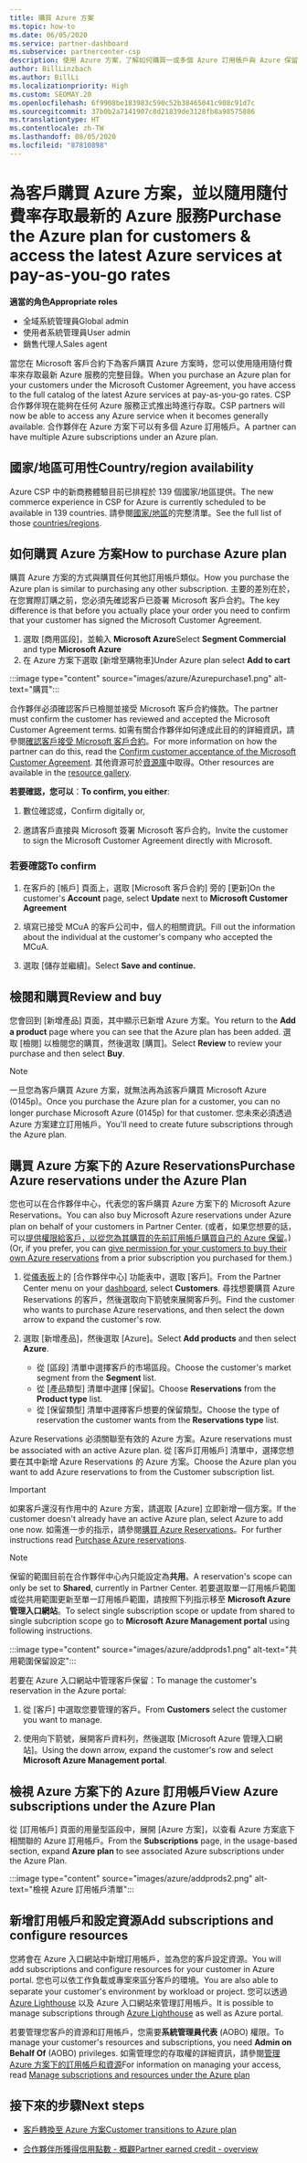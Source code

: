 ```yaml
---
title: 購買 Azure 方案
ms.topic: how-to
ms.date: 06/05/2020
ms.service: partner-dashboard
ms.subservice: partnercenter-csp
description: 使用 Azure 方案，了解如何購買一或多個 Azure 訂用帳戶與 Azure 保留，以設定資源及檢視或新增訂用帳戶。
author: BillLinzbach
ms.author: BillLi
ms.localizationpriority: High
ms.custom: SEOMAY.20
ms.openlocfilehash: 6f9908be183983c590c52b38465041c908c91d7c
ms.sourcegitcommit: 37b0b2a7141907c8d21839de3128fb8a98575886
ms.translationtype: HT
ms.contentlocale: zh-TW
ms.lasthandoff: 08/05/2020
ms.locfileid: "87810898"
---
```

# <a name="purchase-the-azure-plan-for-customers--access-the-latest-azure-services-at-pay-as-you-go-rates"></a><span data-ttu-id="c9afe-103">為客戶購買 Azure 方案，並以隨用隨付費率存取最新的 Azure 服務</span><span class="sxs-lookup"><span data-stu-id="c9afe-103">Purchase the Azure plan for customers & access the latest Azure services at pay-as-you-go rates</span></span>

<span data-ttu-id="c9afe-104">**適當的角色**</span><span class="sxs-lookup"><span data-stu-id="c9afe-104">**Appropriate roles**</span></span>
- <span data-ttu-id="c9afe-105">全域系統管理員</span><span class="sxs-lookup"><span data-stu-id="c9afe-105">Global admin</span></span>
- <span data-ttu-id="c9afe-106">使用者系統管理員</span><span class="sxs-lookup"><span data-stu-id="c9afe-106">User admin</span></span>
- <span data-ttu-id="c9afe-107">銷售代理人</span><span class="sxs-lookup"><span data-stu-id="c9afe-107">Sales agent</span></span>

<span data-ttu-id="c9afe-108">當您在 Microsoft 客戶合約下為客戶購買 Azure 方案時，您可以使用隨用隨付費率來存取最新 Azure 服務的完整目錄。</span><span class="sxs-lookup"><span data-stu-id="c9afe-108">When you purchase an Azure plan for your customers under the Microsoft Customer Agreement, you have access to the full catalog of the latest Azure services at pay-as-you-go rates.</span></span> <span data-ttu-id="c9afe-109">CSP 合作夥伴現在能夠在任何 Azure 服務正式推出時進行存取。</span><span class="sxs-lookup"><span data-stu-id="c9afe-109">CSP partners will now be able to access any Azure service when it becomes generally available.</span></span> <span data-ttu-id="c9afe-110">合作夥伴在 Azure 方案下可以有多個 Azure 訂用帳戶。</span><span class="sxs-lookup"><span data-stu-id="c9afe-110">A partner can have multiple Azure subscriptions under an Azure plan.</span></span> 

## <a name="countryregion-availability"></a><span data-ttu-id="c9afe-111">國家/地區可用性</span><span class="sxs-lookup"><span data-stu-id="c9afe-111">Country/region availability</span></span>
<span data-ttu-id="c9afe-112">Azure CSP 中的新商務體驗目前已排程於 139 個國家/地區提供。</span><span class="sxs-lookup"><span data-stu-id="c9afe-112">The new commerce experience in CSP for Azure is currently scheduled to be available in 139 countries.</span></span> <span data-ttu-id="c9afe-113">請參閱[國家/地區](https://query.prod.cms.rt.microsoft.com/cms/api/am/binary/RE3QN0x)的完整清單。</span><span class="sxs-lookup"><span data-stu-id="c9afe-113">See the full list of those [countries/regions](https://query.prod.cms.rt.microsoft.com/cms/api/am/binary/RE3QN0x).</span></span> 

## <a name="how-to-purchase-azure-plan"></a><span data-ttu-id="c9afe-114">如何購買 Azure 方案</span><span class="sxs-lookup"><span data-stu-id="c9afe-114">How to purchase Azure plan</span></span>

<span data-ttu-id="c9afe-115">購買 Azure 方案的方式與購買任何其他訂用帳戶類似。</span><span class="sxs-lookup"><span data-stu-id="c9afe-115">How you purchase the Azure plan is similar to purchasing any other subscription.</span></span> <span data-ttu-id="c9afe-116">主要的差別在於，在您實際訂購之前，您必須先確認客戶已簽署 Microsoft 客戶合約。</span><span class="sxs-lookup"><span data-stu-id="c9afe-116">The key difference is that before you actually place your order you need to confirm that your customer has signed the Microsoft Customer Agreement.</span></span>

1. <span data-ttu-id="c9afe-117">選取 [商用區段]，並輸入 **Microsoft Azure**</span><span class="sxs-lookup"><span data-stu-id="c9afe-117">Select **Segment Commercial** and type **Microsoft Azure**</span></span> 
2. <span data-ttu-id="c9afe-118">在 Azure 方案下選取 [新增至購物車]</span><span class="sxs-lookup"><span data-stu-id="c9afe-118">Under Azure plan select **Add to cart**</span></span>

:::image type="content" source="images/azure/Azurepurchase1.png" alt-text="購買":::

<span data-ttu-id="c9afe-120">合作夥伴必須確認客戶已檢閱並接受 Microsoft 客戶合約條款。</span><span class="sxs-lookup"><span data-stu-id="c9afe-120">The partner must confirm the customer has reviewed and accepted the Microsoft Customer Agreement terms.</span></span> <span data-ttu-id="c9afe-121">如需有關合作夥伴如何達成此目的的詳細資訊，請參閱[確認客戶接受 Microsoft 客戶合約](confirm-customer-agreement.md)。</span><span class="sxs-lookup"><span data-stu-id="c9afe-121">For more information on how the partner can do this, read the [Confirm customer acceptance of the Microsoft Customer Agreement](confirm-customer-agreement.md).</span></span> <span data-ttu-id="c9afe-122">其他資源可於[資源庫](https://partner.microsoft.com/resources/collection/Microsoft-Customer-Agreement-in-the-CSP-program#/)中取得。</span><span class="sxs-lookup"><span data-stu-id="c9afe-122">Other resources are available in the [resource gallery](https://partner.microsoft.com/resources/collection/Microsoft-Customer-Agreement-in-the-CSP-program#/).</span></span>

<span data-ttu-id="c9afe-123">**若要確認，您可以**：</span><span class="sxs-lookup"><span data-stu-id="c9afe-123">**To confirm, you either**:</span></span> 

1. <span data-ttu-id="c9afe-124">數位確認或，</span><span class="sxs-lookup"><span data-stu-id="c9afe-124">Confirm digitally or,</span></span>

2. <span data-ttu-id="c9afe-125">邀請客戶直接與 Microsoft 簽署 Microsoft 客戶合約。</span><span class="sxs-lookup"><span data-stu-id="c9afe-125">Invite the customer to sign the Microsoft Customer Agreement directly with Microsoft.</span></span> 

### <a name="to-confirm"></a><span data-ttu-id="c9afe-126">若要確認</span><span class="sxs-lookup"><span data-stu-id="c9afe-126">To confirm</span></span> 

1. <span data-ttu-id="c9afe-127">在客戶的 [帳戶] 頁面上，選取 [Microsoft 客戶合約] 旁的 [更新]</span><span class="sxs-lookup"><span data-stu-id="c9afe-127">On the customer's **Account** page, select **Update** next to **Microsoft Customer Agreement**</span></span>  

2. <span data-ttu-id="c9afe-128">填寫已接受 MCuA 的客戶公司中，個人的相關資訊。</span><span class="sxs-lookup"><span data-stu-id="c9afe-128">Fill out the information about the individual at the customer's company who accepted the MCuA.</span></span>

3. <span data-ttu-id="c9afe-129">選取 [儲存並繼續]。</span><span class="sxs-lookup"><span data-stu-id="c9afe-129">Select **Save and continue.**</span></span>  

## <a name="review-and-buy"></a><span data-ttu-id="c9afe-130">檢閱和購買</span><span class="sxs-lookup"><span data-stu-id="c9afe-130">Review and buy</span></span>

<span data-ttu-id="c9afe-131">您會回到 [新增產品] 頁面，其中顯示已新增 Azure 方案。</span><span class="sxs-lookup"><span data-stu-id="c9afe-131">You return to the **Add a product** page where you can see that the Azure plan has been added.</span></span> <span data-ttu-id="c9afe-132">選取 [檢閱] 以檢閱您的購買，然後選取 [購買]。</span><span class="sxs-lookup"><span data-stu-id="c9afe-132">Select **Review** to review your purchase and then select **Buy**.</span></span> 

>[!Note]
><span data-ttu-id="c9afe-133">一旦您為客戶購買 Azure 方案，就無法再為該客戶購買 Microsoft Azure (0145p)。</span><span class="sxs-lookup"><span data-stu-id="c9afe-133">Once you purchase the Azure plan for a customer, you can no longer purchase Microsoft Azure (0145p) for that customer.</span></span> <span data-ttu-id="c9afe-134">您未來必須透過 Azure 方案建立訂用帳戶。</span><span class="sxs-lookup"><span data-stu-id="c9afe-134">You'll need to create future subscriptions through the Azure plan.</span></span>

## <a name="purchase-azure-reservations-under-the-azure-plan"></a><span data-ttu-id="c9afe-135">購買 Azure 方案下的 Azure Reservations</span><span class="sxs-lookup"><span data-stu-id="c9afe-135">Purchase Azure reservations under the Azure Plan</span></span> 
  
<span data-ttu-id="c9afe-136">您也可以在合作夥伴中心，代表您的客戶購買 Azure 方案下的 Microsoft Azure Reservations。</span><span class="sxs-lookup"><span data-stu-id="c9afe-136">You can also buy Microsoft Azure reservations under Azure plan on behalf of your customers in Partner Center.</span></span> <span data-ttu-id="c9afe-137">(或者，如果您想要的話，可以[提供權限給客戶，以從您為其購買的先前訂用帳戶購買自己的 Azure 保留](give-customers-permission.md)。)</span><span class="sxs-lookup"><span data-stu-id="c9afe-137">(Or, if you prefer, you can [give permission for your customers to buy their own Azure reservations](give-customers-permission.md) from a prior subscription you purchased for them.)</span></span>

1. <span data-ttu-id="c9afe-138">從[儀表板](https://partner.microsoft.com/dashboard/)上的 [合作夥伴中心] 功能表中，選取 [客戶]。</span><span class="sxs-lookup"><span data-stu-id="c9afe-138">From the Partner Center menu on your [dashboard](https://partner.microsoft.com/dashboard/), select **Customers**.</span></span> <span data-ttu-id="c9afe-139">尋找想要購買 Azure Reservations 的客戶，然後選取向下箭號來展開客戶列。</span><span class="sxs-lookup"><span data-stu-id="c9afe-139">Find the customer who wants to purchase Azure reservations, and then select the down arrow to expand the customer's row.</span></span>

2. <span data-ttu-id="c9afe-140">選取 [新增產品]，然後選取 [Azure]。</span><span class="sxs-lookup"><span data-stu-id="c9afe-140">Select **Add products** and then select **Azure**.</span></span> 

   - <span data-ttu-id="c9afe-141">從 [區段] 清單中選擇客戶的市場區段。</span><span class="sxs-lookup"><span data-stu-id="c9afe-141">Choose the customer's market segment from the **Segment** list.</span></span>
   - <span data-ttu-id="c9afe-142">從 [產品類型] 清單中選擇 [保留]。</span><span class="sxs-lookup"><span data-stu-id="c9afe-142">Choose **Reservations** from the **Product type** list.</span></span>
   - <span data-ttu-id="c9afe-143">從 [保留類型] 清單中選擇客戶想要的保留類型。</span><span class="sxs-lookup"><span data-stu-id="c9afe-143">Choose the type of reservation the customer wants from the **Reservations type** list.</span></span>

<span data-ttu-id="c9afe-144">Azure Reservations 必須關聯至有效的 Azure 方案。</span><span class="sxs-lookup"><span data-stu-id="c9afe-144">Azure reservations must be associated with an active Azure plan.</span></span> <span data-ttu-id="c9afe-145">從 [客戶訂用帳戶] 清單中，選擇您想要在其中新增 Azure Reservations 的 Azure 方案。</span><span class="sxs-lookup"><span data-stu-id="c9afe-145">Choose the Azure plan you want to add Azure reservations to from the Customer subscription list.</span></span> 

>[!Important] 
><span data-ttu-id="c9afe-146">如果客戶還沒有作用中的 Azure 方案，請選取 [Azure] 立即新增一個方案。</span><span class="sxs-lookup"><span data-stu-id="c9afe-146">If the customer doesn't already have an active Azure plan, select Azure to add one now.</span></span> <span data-ttu-id="c9afe-147">如需進一步的指示，請參閱[購買 Azure Reservations](azure-reservations-buying.md#purchase-azure-reservations)。</span><span class="sxs-lookup"><span data-stu-id="c9afe-147">For further instructions read [Purchase Azure reservations](azure-reservations-buying.md#purchase-azure-reservations).</span></span>

>[!Note]
><span data-ttu-id="c9afe-148">保留的範圍目前在合作夥伴中心內只能設定為**共用**。</span><span class="sxs-lookup"><span data-stu-id="c9afe-148">A reservation's scope can only be set to **Shared**, currently in Partner Center.</span></span> <span data-ttu-id="c9afe-149">若要選取單一訂用帳戶範圍或從共用範圍更新至單一訂用帳戶範圍，請按照下列指示移至 **Microsoft Azure 管理入口網站**。</span><span class="sxs-lookup"><span data-stu-id="c9afe-149">To select single subscription scope or update from shared to single subcription scope go to **Microsoft Azure Management portal** using following instructions.</span></span> 

:::image type="content" source="images/azure/addprods1.png" alt-text="共用範圍保留設定":::

<span data-ttu-id="c9afe-151">若要在 Azure 入口網站中管理客戶保留：</span><span class="sxs-lookup"><span data-stu-id="c9afe-151">To manage the customer's reservation in the Azure portal:</span></span> 

1. <span data-ttu-id="c9afe-152">從 [客戶] 中選取您要管理的客戶。</span><span class="sxs-lookup"><span data-stu-id="c9afe-152">From **Customers** select the customer you want to manage.</span></span> 

2. <span data-ttu-id="c9afe-153">使用向下箭號，展開客戶資料列，然後選取 [Microsoft Azure 管理入口網站]。</span><span class="sxs-lookup"><span data-stu-id="c9afe-153">Using the down arrow, expand the customer's row and select **Microsoft Azure Management portal**.</span></span>  
 
## <a name="view-azure-subscriptions-under-the-azure-plan"></a><span data-ttu-id="c9afe-154">檢視 Azure 方案下的 Azure 訂用帳戶</span><span class="sxs-lookup"><span data-stu-id="c9afe-154">View Azure subscriptions under the Azure Plan</span></span>

<span data-ttu-id="c9afe-155">從 [訂用帳戶] 頁面的用量型區段中，展開 [Azure 方案]，以查看 Azure 方案底下相關聯的 Azure 訂用帳戶。</span><span class="sxs-lookup"><span data-stu-id="c9afe-155">From the **Subscriptions** page, in the usage-based section, expand **Azure plan** to see associated Azure subscriptions under the Azure Plan.</span></span>

:::image type="content" source="images/azure/addprods2.png" alt-text="檢視 Azure 訂用帳戶清單"::: 


## <a name="add-subscriptions-and-configure-resources"></a><span data-ttu-id="c9afe-157">新增訂用帳戶和設定資源</span><span class="sxs-lookup"><span data-stu-id="c9afe-157">Add subscriptions and configure resources</span></span>

<span data-ttu-id="c9afe-158">您將會在 Azure 入口網站中新增訂用帳戶，並為您的客戶設定資源。</span><span class="sxs-lookup"><span data-stu-id="c9afe-158">You will add subscriptions and configure resources for your customer in Azure portal.</span></span> <span data-ttu-id="c9afe-159">您也可以依工作負載或專案來區分客戶的環境。</span><span class="sxs-lookup"><span data-stu-id="c9afe-159">You are also able to separate your customer's environment by workload or project.</span></span> <span data-ttu-id="c9afe-160">您可以透過 [Azure Lighthouse](https://azure.microsoft.com/services/azure-lighthouse/) 以及 Azure 入口網站來管理訂用帳戶。</span><span class="sxs-lookup"><span data-stu-id="c9afe-160">It is possible to manage subscriptions through [Azure Lighthouse](https://azure.microsoft.com/services/azure-lighthouse/) as well as Azure portal.</span></span> 

<span data-ttu-id="c9afe-161">若要管理您客戶的資源和訂用帳戶，您需要**系統管理員代表** (AOBO) 權限。</span><span class="sxs-lookup"><span data-stu-id="c9afe-161">To manage your customer's resources and subscriptions, you need **Admin on Behalf Of** (AOBO) privileges.</span></span> <span data-ttu-id="c9afe-162">如需管理您的存取權的詳細資訊，請參閱[管理 Azure 方案下的訂用帳戶和資源](azure-plan-manage.md)</span><span class="sxs-lookup"><span data-stu-id="c9afe-162">For information on managing your access, read [Manage subscriptions and resources under the Azure plan](azure-plan-manage.md)</span></span>

## <a name="next-steps"></a><span data-ttu-id="c9afe-163">接下來的步驟</span><span class="sxs-lookup"><span data-stu-id="c9afe-163">Next steps</span></span>

- [<span data-ttu-id="c9afe-164">客戶轉換至 Azure 方案</span><span class="sxs-lookup"><span data-stu-id="c9afe-164">Customer transitions to Azure plan</span></span>](azure-plan-transition.md)

- [<span data-ttu-id="c9afe-165">合作夥伴所獲得信用點數 - 概觀</span><span class="sxs-lookup"><span data-stu-id="c9afe-165">Partner earned credit - overview</span></span>](partner-earned-credit.md)
